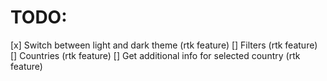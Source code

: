# TODO:
[x] Switch between light and dark theme (rtk feature)
[] Filters (rtk feature)
[] Countries (rtk feature)
[] Get additional info for selected country (rtk feature)